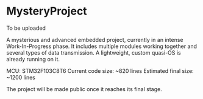 # MysteryProject
To be uploaded

A mysterious and advanced embedded project, currently in an intense Work-In-Progress phase.
It includes multiple modules working together and several types of data transmission.
A lightweight, custom quasi-OS is already running on it.

MCU: STM32F103C8T6
Current code size: ~820 lines
Estimated final size: ~1200 lines

The project will be made public once it reaches its final stage.
